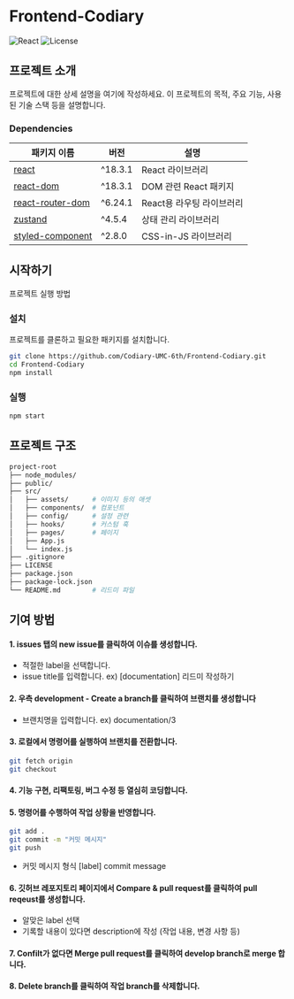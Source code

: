 # Frontend-Codiary

![React](https://img.shields.io/badge/React-18.3.1-blue)
![License](https://img.shields.io/badge/license-Apache2.0-green)

## 프로젝트 소개

프로젝트에 대한 상세 설명을 여기에 작성하세요. 이 프로젝트의 목적, 주요 기능, 사용된 기술 스택 등을 설명합니다.

### Dependencies

| 패키지 이름 | 버전 | 설명 |
|-------------|-------|------|
| [react](https://reactjs.org/) | ^18.3.1 | React 라이브러리 |
| [react-dom](https://reactjs.org/docs/react-dom.html) | ^18.3.1 | DOM 관련 React 패키지 |
| [react-router-dom](https://reactrouter.com/) | ^6.24.1 | React용 라우팅 라이브러리 |
| [zustand]() | ^4.5.4 | 상태 관리 라이브러리 |
| [styled-component]() | ^2.8.0 | CSS-in-JS 라이브러리 |

## 시작하기

프로젝트 실행 방법

### 설치

프로젝트를 클론하고 필요한 패키지를 설치합니다.

```bash
git clone https://github.com/Codiary-UMC-6th/Frontend-Codiary.git
cd Frontend-Codiary
npm install
```

### 실행

```bash
npm start
```

## 프로젝트 구조
```bash
project-root
├── node_modules/
├── public/
├── src/
│   ├── assets/      # 이미지 등의 애셋
│   ├── components/  # 컴포넌트
│   ├── config/      # 설정 관련
│   ├── hooks/       # 커스텀 훅
│   ├── pages/       # 페이지
│   ├── App.js
│   └── index.js
├── .gitignore       
├── LICENSE          
├── package.json     
├── package-lock.json
└── README.md        # 리드미 파일
```

## 기여 방법

#### 1. issues 탭의 new issue를 클릭하여 이슈를 생성합니다.
  * 적절한 label을 선택합니다.
  * issue title를 입력합니다.
      ex) [documentation] 리드미 작성하기 

#### 2. 우측 development - Create a branch를 클릭하여 브랜치를 생성합니다
  * 브랜치명을 입력합니다.
      ex) documentation/3

#### 3. 로컬에서 명령어를 실행하여 브랜치를 전환합니다.
```bash
git fetch origin
git checkout
```

#### 4. 기능 구현, 리팩토링, 버그 수정 등 열심히 코딩합니다.

#### 5. 명령어를 수행하여 작업 상황을 반영합니다.
```bash
git add .
git commit -m "커밋 메시지"
git push
```
  * 커밋 메시지 형식
    [label] commit message

#### 6. 깃허브 레포지토리 페이지에서 Compare & pull request를 클릭하여 pull reqeust를 생성합니다.
  * 알맞은 label 선택
  * 기록할 내용이 있다면 description에 작성 (작업 내용, 변경 사항 등)

#### 7. Confilt가 없다면 Merge pull request를 클릭하여 develop branch로 merge 합니다.

#### 8. Delete branch를 클릭하여 작업 branch를 삭제합니다.

